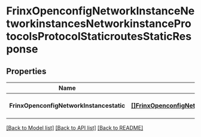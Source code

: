 # FrinxOpenconfigNetworkInstanceNetworkinstancesNetworkinstanceProtocolsProtocolStaticroutesStaticResponse

## Properties
Name | Type | Description | Notes
------------ | ------------- | ------------- | -------------
**FrinxOpenconfigNetworkInstancestatic** | [**[]FrinxOpenconfigNetworkInstanceNetworkinstancesNetworkinstanceProtocolsProtocolStaticroutesStatic**](frinx.openconfig.network.instance.networkinstances.networkinstance.protocols.protocol.staticroutes.Static.md) |  | [optional] [default to null]

[[Back to Model list]](../README.md#documentation-for-models) [[Back to API list]](../README.md#documentation-for-api-endpoints) [[Back to README]](../README.md)


